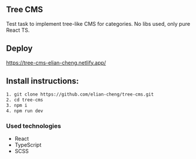 ## Tree CMS

Test task to implement tree-like CMS for categories. No libs used, only pure React TS.

## Deploy

https://tree-cms-elian-cheng.netlify.app/

## Install instructions:

```bash
1. git clone https://github.com/elian-cheng/tree-cms.git
2. cd tree-cms
3. npm i
4. npm run dev
```

### Used technologies

- React
- TypeScript
- SCSS
